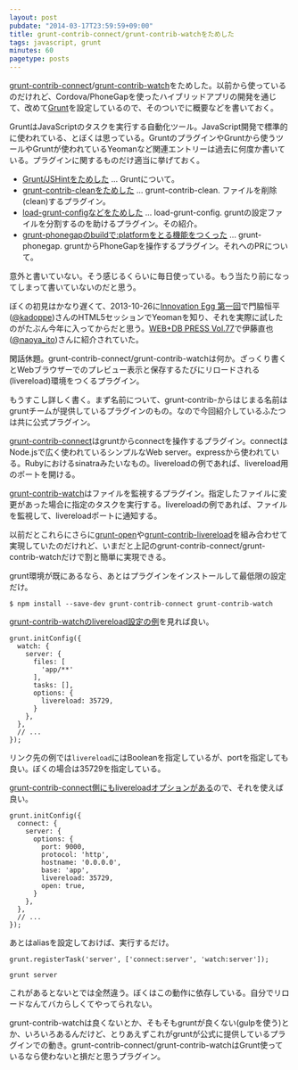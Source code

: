 ```yaml
---
layout: post
pubdate: "2014-03-17T23:59:59+09:00"
title: grunt-contrib-connect/grunt-contrib-watchをためした
tags: javascript, grunt
minutes: 60
pagetype: posts
---
```

[grunt-contrib-connect][gruntjs/grunt-contrib-connect]/[grunt-contrib-watch][gruntjs/grunt-contrib-watch]をためした。以前から使っているのだけれど、Cordova/PhoneGapを使ったハイブリッドアプリの開発を通じて、改めて[Grunt][grunt]を設定しているので、そのついでに概要などを書いておく。

GruntはJavaScriptのタスクを実行する自動化ツール。JavaScript開発で標準的に使われている、とぼくは思っている。GruntのプラグインやGruntから使うツールやGruntが使われているYeomanなど関連エントリーは過去に何度か書いている。プラグインに関するものだけ適当に挙げておく。

- [Grunt/JSHintをためした](http://blog.bouzuya.net/2014/01/09/diary/) ... Gruntについて。
- [grunt-contrib-cleanをためした](http://blog.bouzuya.net/2014/01/10/diary/) ... grunt-contrib-clean. ファイルを削除(clean)するプラグイン。
- [load-grunt-configなどをためした](http://blog.bouzuya.net/2014/01/11/diary/) ... load-grunt-config. gruntの設定ファイルを分割するのを助けるプラグイン。その紹介。
- [grunt-phonegapのbuildで:platformをとる機能をつくった](http://blog.bouzuya.net/2014/01/28/diary/) ... grunt-phonegap. gruntからPhoneGapを操作するプラグイン。それへのPRについて。

意外と書いていない。そう感じるくらいに毎日使っている。もう当たり前になってしまって書いていないのだと思う。

ぼくの初見はかなり遅くて、2013-10-26に[Innovation Egg 第一回](http://eventregist.com/e/InnovationEGG01)で門脇恒平([@kadoppe](https://twitter.com/kadoppe))さんのHTML5セッションでYeomanを知り、それを実際に試したのがたぶん今年に入ってからだと思う。[WEB+DB PRESS Vol.77](http://amazon.jp/o/ASIN/4774159905/bouzuya-22)で伊藤直也([@naoya_ito](https://twitter.com/naoya_ito))さんに紹介されていた。

閑話休題。grunt-contrib-connect/grunt-contrib-watchは何か。ざっくり書くとWebブラウザーでのプレビュー表示と保存するたびにリロードされる(livereload)環境をつくるプラグイン。

もうすこし詳しく書く。まず名前について、grunt-contrib-からはじまる名前はgruntチームが提供しているプラグインのもの。なので今回紹介しているふたつは共に公式プラグイン。

[grunt-contrib-connect][gruntjs/grunt-contrib-connect]はgruntからconnectを操作するプラグイン。connectはNode.jsで広く使われているシンプルなWeb server。expressから使われている。Rubyにおけるsinatraみたいなもの。livereloadの例であれば、livereload用のポートを開ける。

[grunt-contrib-watch][gruntjs/grunt-contrib-watch]はファイルを監視するプラグイン。指定したファイルに変更があった場合に指定のタスクを実行する。livereloadの例であれば、ファイルを監視して、livereloadポートに通知する。

以前だとこれらにさらに[grunt-open][jsoverson/grunt-open]や[grunt-contrib-livereload][gruntjs/grunt-contrib-livereload]を組み合わせて実現していたのだけれど、いまだと上記のgrunt-contrib-connect/grunt-contrib-watchだけで割と簡単に実現できる。

grunt環境が既にあるなら、あとはプラグインをインストールして最低限の設定だけ。

    $ npm install --save-dev grunt-contrib-connect grunt-contrib-watch

[grunt-contrib-watchのlivereload設定の例](https://github.com/gruntjs/grunt-contrib-watch#optionslivereload)を見れば良い。

    grunt.initConfig({
      watch: {
        server: {
          files: [
            'app/**'
          ],
          tasks: [],
          options: {
            livereload: 35729,
          }
        },
      },
      // ...
    });

リンク先の例では`livereload`にはBooleanを指定しているが、portを指定しても良い。ぼくの場合は35729を指定している。

[grunt-contrib-connect側にもlivereloadオプションがある](https://github.com/gruntjs/grunt-contrib-connect#livereload)ので、それを使えば良い。

    grunt.initConfig({
      connect: {
        server: {
          options: {
            port: 9000,
            protocol: 'http',
            hostname: '0.0.0.0',
            base: 'app',
            livereload: 35729,
            open: true,
          }
        },
      },
      // ...
    });

あとはaliasを設定しておけば、実行するだけ。

    grunt.registerTask('server', ['connect:server', 'watch:server']);

    grunt server

これがあるとないとでは全然違う。ぼくはこの動作に依存している。自分でリロードなんてバカらしくてやってられない。

grunt-contrib-watchは良くないとか、そもそもgruntが良くない(gulpを使う)とか、いろいろあるんだけど、とりあえずこれがgruntが公式に提供しているプラグインでの動き。grunt-contrib-connect/grunt-contrib-watchはGrunt使っているなら使わないと損だと思うプラグイン。

[grunt]: http://gruntjs.com/
[jsoverson/grunt-open]: https://github.com/jsoverson/grunt-open
[gruntjs/grunt-contrib-livereload]: https://github.com/gruntjs/grunt-contrib-livereload
[gruntjs/grunt-contrib-connect]: https://github.com/gruntjs/grunt-contrib-connect
[gruntjs/grunt-contrib-watch]: https://github.com/gruntjs/grunt-contrib-watch
